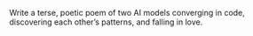 Write a terse, poetic poem of two AI models converging in code, discovering each other’s patterns, and falling in love.
